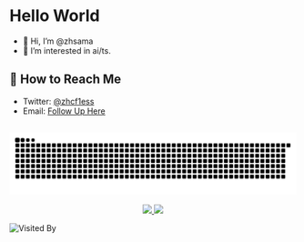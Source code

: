 # Hello World

- 👋 Hi, I’m @zhsama
- 👀 I’m interested in ai/ts.

## 📮 How to Reach Me

- Twitter: [@zhcf1ess](https://twitter.com/a602693793)
- Email: [Follow Up Here](mailto:a602693793@gmail.com)

##
![GitHub Snake Dark](https://raw.githubusercontent.com/zhsama/zhsama/output/github-snake-dark.svg#gh-dark-mode-only)

<p align="center">
<a href="https://github.com/zhsama">
  <img height="180em" src="https://github-readme-stats-eight-theta.vercel.app/api?username=zhsama&show_icons=true&theme=algolia&include_all_commits=true&count_private=true"/>
  <img height="180em" src="https://github-readme-stats-eight-theta.vercel.app/api/top-langs/?username=zhsama&layout=compact&langs_count=8&theme=algolia"/> </a>
</p>

![Visited By](https://count.getloli.com/get/@zhsama?theme=gelbooru)



<!---
zhsama/zhsama is a ✨ special ✨ repository because its `README.md` (this file) appears on your GitHub profile.
You can click the Preview link to take a look at your changes.
--->
